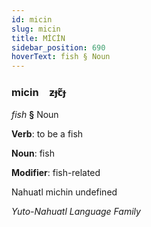 ```yaml
---
id: micin
slug: micin
title: MİCİN
sidebar_position: 690
hoverText: fish § Noun
---
```


### micin&emsp;<span kind="abugida">ƶɟꞇ̃ɟ</span>

*fish* **§** Noun

**Verb**: to be a fish

**Noun**: fish

**Modifier**: fish-related

Nahuatl michin undefined

*Yuto-Nahuatl Language Family*